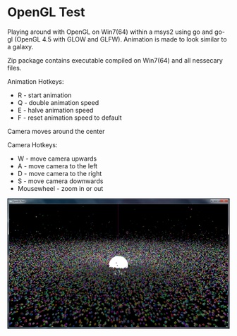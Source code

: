 OpenGL Test
===========

Playing around with OpenGL on Win7(64) within a msys2 using go and go-gl
(OpenGL 4.5 with GLOW and GLFW).
Animation is made to look similar to a galaxy.

Zip package contains executable compiled on Win7(64) and all nessecary files.

Animation Hotkeys:
- R - start animation
- Q - double animation speed
- E - halve animation speed
- F - reset animation speed to default


Camera moves around the center

Camera Hotkeys:
- W - move camera upwards
- A - move camera to the left
- D - move camera to the right
- S - move camera downwards
- Mousewheel - zoom in or out


![Screenshot](capture.png)

